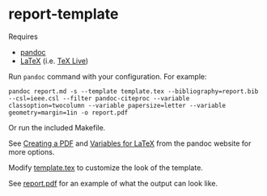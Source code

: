 # report-template

Requires

- [pandoc](https://pandoc.org/)
- [LaTeX](https://en.wikibooks.org/wiki/LaTeX/Installation#Distributions) (i.e. [TeX Live](https://www.tug.org/texlive/))

Run `pandoc` command with your configuration. For example:

```
pandoc report.md -s --template template.tex --bibliography=report.bib --csl=ieee.csl --filter pandoc-citeproc --variable classoption=twocolumn --variable papersize=letter --variable geometry=margin=1in -o report.pdf
```

Or run the included Makefile.

See [Creating a PDF](https://pandoc.org/MANUAL.html#creating-a-pdf) and [Variables for LaTeX](https://pandoc.org/MANUAL.html#variables-for-latex) from the pandoc website for more options.

Modify [template.tex](src/template.tex) to customize the look of the template.

See [report.pdf](dist/report.pdf) for an example of what the output can look like.
